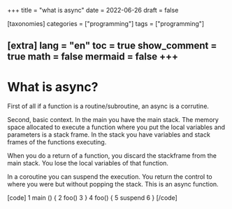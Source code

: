 
+++
title = "what is async"
date = 2022-06-26
draft = false

[taxonomies]
categories = ["programming"]
tags = ["programming"]

[extra]
lang = "en"
toc = true
show_comment = true
math = false
mermaid = false
+++
---

# What is async?

First of all if a function is a routine/subroutine, an async is a corrutine.

Second, basic context. In the main you have the main stack. The memory space allocated to execute a function where you put the local variables and parameters is a stack frame. In the stack you have variables and stack frames of the functions executing.

When you do a return of a function, you discard the stackframe from the main stack. You lose the local variables of that function.

In a coroutine you can suspend the execution. You return the control to where you were but without popping the stack. This is an async function.

[code]
1 main () {
2   foo()
3 }
4 foo() {
5   suspend 
6 }
[/code] 